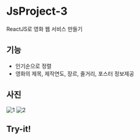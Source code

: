 # JsProject-3
ReactJS로 영화 웹 서비스 만들기

## 기능 
* 인기순으로 정렬
* 영화의 제목, 제작연도, 장르, 줄거리, 포스터 정보제공


## 사진 
![1](https://user-images.githubusercontent.com/76520025/107651634-1021b880-6cc3-11eb-85a1-1c5113963433.JPG)
![2](https://user-images.githubusercontent.com/76520025/107651644-131ca900-6cc3-11eb-9c0d-b105f3a78eb5.JPG)


## Try-it! 

